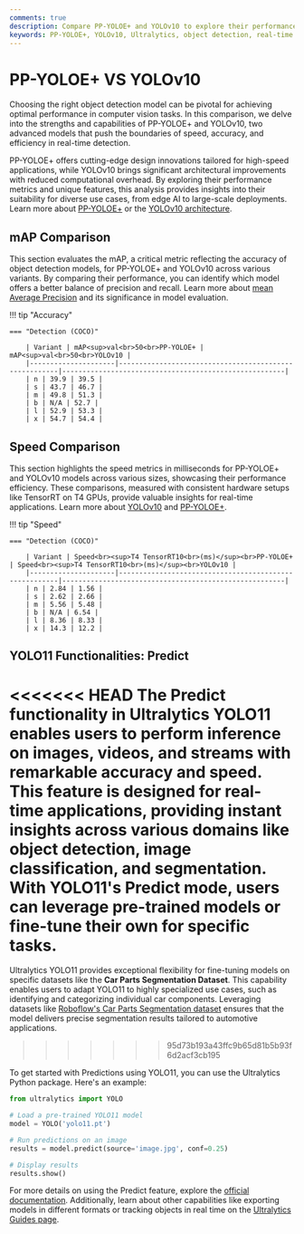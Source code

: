```yaml
---
comments: true
description: Compare PP-YOLOE+ and YOLOv10 to explore their performance in real-time object detection, edge AI, and computer vision tasks. Discover how these state-of-the-art models excel in speed, accuracy, and efficiency for cutting-edge AI applications. 
keywords: PP-YOLOE+, YOLOv10, Ultralytics, object detection, real-time AI, edge AI, computer vision, model comparison, AI performance, efficient AI models
---
```

# PP-YOLOE+ VS YOLOv10


Choosing the right object detection model can be pivotal for achieving optimal performance in computer vision tasks. In this comparison, we delve into the strengths and capabilities of PP-YOLOE+ and YOLOv10, two advanced models that push the boundaries of speed, accuracy, and efficiency in real-time detection.  

PP-YOLOE+ offers cutting-edge design innovations tailored for high-speed applications, while YOLOv10 brings significant architectural improvements with reduced computational overhead. By exploring their performance metrics and unique features, this analysis provides insights into their suitability for diverse use cases, from edge AI to large-scale deployments. Learn more about [PP-YOLOE+](https://github.com/PaddlePaddle/PaddleDetection) or the [YOLOv10 architecture](https://docs.ultralytics.com/models/yolov10/).


## mAP Comparison

This section evaluates the mAP, a critical metric reflecting the accuracy of object detection models, for PP-YOLOE+ and YOLOv10 across various variants. By comparing their performance, you can identify which model offers a better balance of precision and recall. Learn more about [mean Average Precision](https://www.ultralytics.com/glossary/mean-average-precision-map) and its significance in model evaluation.


!!! tip "Accuracy"

	=== "Detection (COCO)"

		| Variant | mAP<sup>val<br>50<br>PP-YOLOE+ | mAP<sup>val<br>50<br>YOLOv10 |
		|---------------------|-------------------------------------------------------|-------------------------------------------------------|
		| n | 39.9 | 39.5 |
		| s | 43.7 | 46.7 |
		| m | 49.8 | 51.3 |
		| b | N/A | 52.7 |
		| l | 52.9 | 53.3 |
		| x | 54.7 | 54.4 |
		

## Speed Comparison

This section highlights the speed metrics in milliseconds for PP-YOLOE+ and YOLOv10 models across various sizes, showcasing their performance efficiency. These comparisons, measured with consistent hardware setups like TensorRT on T4 GPUs, provide valuable insights for real-time applications. Learn more about [YOLOv10](https://docs.ultralytics.com/models/yolov10/) and [PP-YOLOE+](https://github.com/PaddlePaddle/PaddleDetection).


!!! tip "Speed"

	=== "Detection (COCO)"

		| Variant | Speed<br><sup>T4 TensorRT10<br>(ms)</sup><br>PP-YOLOE+ | Speed<br><sup>T4 TensorRT10<br>(ms)</sup><br>YOLOv10 |
		|---------------------|-------------------------------------------------------|-------------------------------------------------------|
		| n | 2.84 | 1.56 |
		| s | 2.62 | 2.66 |
		| m | 5.56 | 5.48 |
		| b | N/A | 6.54 |
		| l | 8.36 | 8.33 |
		| x | 14.3 | 12.2 |

## YOLO11 Functionalities: Predict

<<<<<<< HEAD
The Predict functionality in Ultralytics YOLO11 enables users to perform inference on images, videos, and streams with remarkable accuracy and speed. This feature is designed for real-time applications, providing instant insights across various domains like object detection, image classification, and segmentation. With YOLO11's Predict mode, users can leverage pre-trained models or fine-tune their own for specific tasks.
=======
Ultralytics YOLO11 provides exceptional flexibility for fine-tuning models on specific datasets like the **Car Parts Segmentation Dataset**. This capability enables users to adapt YOLO11 to highly specialized use cases, such as identifying and categorizing individual car components. Leveraging datasets like [Roboflow's Car Parts Segmentation dataset](https://docs.ultralytics.com/datasets/segment/carparts-seg/) ensures that the model delivers precise segmentation results tailored to automotive applications.
>>>>>>> 95d73b193a43ffc9b65d81b5b93f6d2acf3cb195

To get started with Predictions using YOLO11, you can use the Ultralytics Python package. Here's an example:

```python
from ultralytics import YOLO

# Load a pre-trained YOLO11 model
model = YOLO('yolo11.pt')

# Run predictions on an image
results = model.predict(source='image.jpg', conf=0.25)

# Display results
results.show()
```

For more details on using the Predict feature, explore the [official documentation](https://docs.ultralytics.com/modes/predict/). Additionally, learn about other capabilities like exporting models in different formats or tracking objects in real time on the [Ultralytics Guides page](https://docs.ultralytics.com/guides/).
